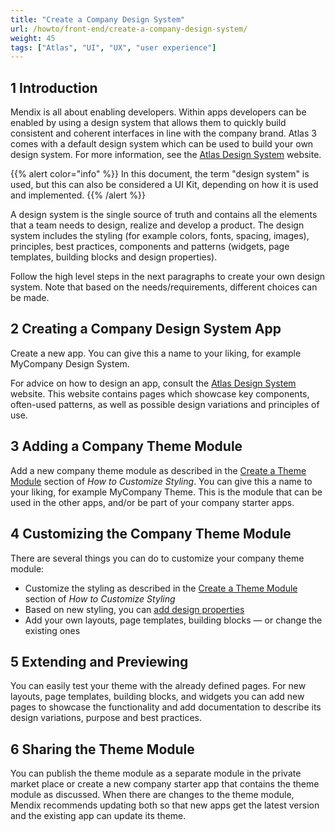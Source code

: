 ```yaml
---
title: "Create a Company Design System"
url: /howto/front-end/create-a-company-design-system/
weight: 45
tags: ["Atlas", "UI", "UX", "user experience"]
---
```


## 1 Introduction

Mendix is all about enabling developers. Within apps developers can be enabled by using a design system that allows them to quickly build consistent and coherent interfaces in line with the company brand. Atlas 3 comes with a default design system which can be used to build your own design system. For more information, see the [Atlas Design System](https://atlasdesignsystem.mendixcloud.com/) website.

{{% alert color="info" %}}
In this document, the term "design system" is used, but this can also be considered a UI Kit, depending on how it is used and implemented.
{{% /alert %}}

A design system is the single source of truth and contains all the elements that a team needs to design, realize and develop a product. The design system includes the styling (for example colors, fonts, spacing, images), principles, best practices, components and patterns (widgets, page templates, building blocks and design properties).

Follow the high level steps in the next paragraphs to create your own design system. Note that based on the needs/requirements, different choices can be made.

## 2 Creating a Company Design System App

Create a new app. You can give this a name to your liking, for example MyCompany Design System.

For advice on how to design an app, consult the  [Atlas Design System](https://atlasdesignsystem.mendixcloud.com/) website. This website contains pages which showcase key components, often-used patterns, as well as possible design variations and principles of use.

## 3 Adding a Company Theme Module

Add a new company theme module as described in the [Create a Theme Module](/howto/front-end/customize-styling-new/#create-theme-mod) section of *How to Customize Styling*. You can give this a name to your liking, for example MyCompany Theme. This is the module that can be used in the other apps, and/or be part of your company starter apps.

## 4 Customizing the Company Theme Module

There are several things you can do to customize your company theme module:

* Customize the styling as described in the [Create a Theme Module](/howto/front-end/customize-styling-new/#create-theme-mod) section of *How to Customize Styling*
* Based on new styling, you can [add design properties](/howto/front-end/extend-design-properties/)
* Add your own layouts, page templates, building blocks — or change the existing ones

## 5 Extending and Previewing

You can easily test your theme with the already defined pages. For new layouts, page templates, building blocks, and widgets you can add new pages to showcase the functionality and add documentation to describe its design variations, purpose and best practices.

## 6 Sharing the Theme Module

You can publish the theme module as a separate module in the private market place or create a new company starter app that contains the theme module as discussed. When there are changes to the theme module, Mendix recommends updating both so that new apps get the latest version and the existing app can update its theme.

